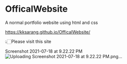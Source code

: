 # OfficalWebsite
A normal portfolio website using html and css


https://kksarang.github.io/OfficalWebsite/

👆🏻Please visit this site



Screenshot 2021-07-18 at 9.22.22 PM![Uploading Screenshot 2021-07-18 at 9.22.22 PM.png…]()

